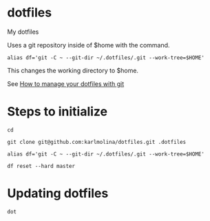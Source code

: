 # dotfiles
My dotfiles

Uses a git repository inside of $home with the command.
```
alias df='git -C ~ --git-dir ~/.dotfiles/.git --work-tree=$HOME'
```

This changes the working directory to $home.

See [How to manage your dotfiles with git](https://medium.hackinrio.com/how-to-manage-your-dotfiles-with-git-f7aeed8adf8b)

# Steps to initialize
```
cd
```

```
git clone git@github.com:karlmolina/dotfiles.git .dotfiles
```

```
alias df='git -C ~ --git-dir ~/.dotfiles/.git --work-tree=$HOME'
```

```
df reset --hard master
```

# Updating dotfiles
```
dot
```
